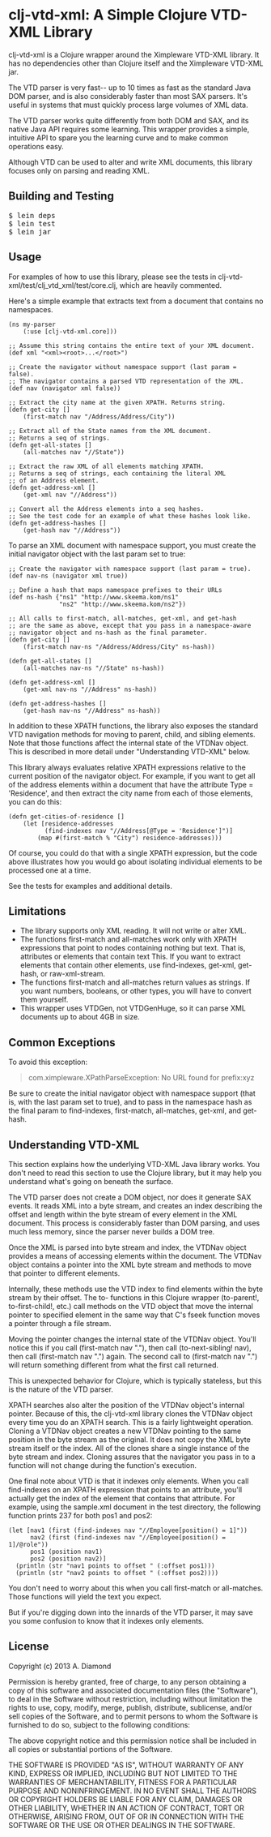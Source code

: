 # clj-vtd-xml: A Simple Clojure VTD-XML Library

clj-vtd-xml is a Clojure wrapper around the Ximpleware VTD-XML library. It has
no dependencies other than Clojure itself and the Ximpleware VTD-XML jar.

The VTD parser is very fast-- up to 10 times as fast as the standard Java DOM
parser, and is also considerably faster than most SAX parsers. It's useful in
systems that must quickly process large volumes of XML data.

The VTD parser works quite differently from both DOM and SAX, and its native
Java API requires some learning. This wrapper provides a simple, intuitive API
to spare you the learning curve and to make common operations easy.

Although VTD can be used to alter and write XML documents, this library focuses
only on parsing and reading XML.

## Building and Testing

<pre>
$ lein deps
$ lein test
$ lein jar
</pre>

## Usage

For examples of how to use this library, please see the tests in
clj-vtd-xml/test/clj_vtd_xml/test/core.clj, which are heavily commented.

Here's a simple example that extracts text from a document that contains no
namespaces.

    (ns my-parser
        (:use [clj-vtd-xml.core]))

    ;; Assume this string contains the entire text of your XML document.
    (def xml "<xml><root>...</root>")

    ;; Create the navigator without namespace support (last param = false).
    ;; The navigator contains a parsed VTD representation of the XML.
    (def nav (navigator xml false))

    ;; Extract the city name at the given XPATH. Returns string.
    (defn get-city []
        (first-match nav "/Address/Address/City"))

    ;; Extract all of the State names from the XML document.
    ;; Returns a seq of strings.
    (defn get-all-states []
        (all-matches nav "//State"))

    ;; Extract the raw XML of all elements matching XPATH.
    ;; Returns a seq of strings, each containing the literal XML
    ;; of an Address element.
    (defn get-address-xml []
        (get-xml nav "//Address"))

    ;; Convert all the Address elements into a seq hashes.
    ;; See the test code for an example of what these hashes look like.
    (defn get-address-hashes []
        (get-hash nav "//Address"))

To parse an XML document with namespace support, you must create the initial
navigator object with the last param set to true:

    ;; Create the navigator with namespace support (last param = true).
    (def nav-ns (navigator xml true))

    ;; Define a hash that maps namespace prefixes to their URLs
    (def ns-hash {"ns1" "http://www.skeema.kom/ns1"
                  "ns2" "http://www.skeema.kom/ns2"})

    ;; All calls to first-match, all-matches, get-xml, and get-hash
    ;; are the same as above, except that you pass in a namespace-aware
    ;; navigator object and ns-hash as the final parameter.
    (defn get-city []
        (first-match nav-ns "/Address/Address/City" ns-hash))

    (defn get-all-states []
        (all-matches nav-ns "//State" ns-hash))

    (defn get-address-xml []
        (get-xml nav-ns "//Address" ns-hash))

    (defn get-address-hashes []
        (get-hash nav-ns "//Address" ns-hash))

In addition to these XPATH functions, the library also exposes the standard
VTD navigation methods for moving to parent, child, and sibling elements.
Note that those functions affect the internal state of the VTDNav object.
This is described in more detail under "Understanding VTD-XML" below.

This library always evaluates relative XPATH expressions relative to the
current position of the navigator object. For example, if you want to get
all of the address elements within a document that have the attribute
Type = 'Residence', and then extract the city name from each of those elements,
you can do this:

    (defn get-cities-of-residence []
        (let [residence-addresses
              (find-indexes nav "//Address[@Type = 'Residence']")]
            (map #(first-match % "City") residence-addresses)))

Of course, you could do that with a single XPATH expression, but the code
above illustrates how you would go about isolating individual elements to
be processed one at a time.

See the tests for examples and additional details.

## Limitations

* The library supports only XML reading. It will not write or alter XML.
* The functions first-match and all-matches work only with XPATH expressions
  that point to nodes containing nothing but text. That is, attributes or
  elements that contain text <SuchAs>This</SuchAs>. If you want to extract
  elements that contain other elements, use find-indexes, get-xml, get-hash,
  or raw-xml-stream.
* The functions first-match and all-matches return values as strings. If
  you want numbers, booleans, or other types, you will have to convert them
  yourself.
* This wrapper uses VTDGen, not VTDGenHuge, so it can parse XML documents
  up to about 4GB in size.

## Common Exceptions

To avoid this exception:

> com.ximpleware.XPathParseException: No URL found for prefix:xyz

Be sure to create the initial navigator object with namespace support (that is,
with the last param set to true), and to pass in the namespace hash as the
final param to find-indexes, first-match, all-matches, get-xml, and get-hash.

## Understanding VTD-XML

This section explains how the underlying VTD-XML Java library works. You don't
need to read this section to use the Clojure library, but it may help you
understand what's going on beneath the surface.

The VTD parser does not create a DOM object, nor does it generate SAX events.
It reads XML into a byte stream, and creates an index describing the
offset and length within the byte stream of every element in the XML document.
This process is considerably faster than DOM parsing, and uses much less
memory, since the parser never builds a DOM tree.

Once the XML is parsed into byte stream and index, the VTDNav object provides
a means of accessing elements within the document. The VTDNav object contains
a pointer into the XML byte stream and methods to move that pointer to
different elements.

Internally, these methods use the VTD index to find elements within the byte
stream by their offset. The to- functions in this Clojure wrapper (to-parent!,
to-first-child!, etc.) call methods on the VTD object that move the internal
pointer to specified element in the same way that C's fseek function moves
a pointer through a file stream.

Moving the pointer changes the internal state of the VTDNav object. You'll
notice this if you call (first-match nav "."), then call
(to-next-sibling! nav), then call (first-match nav ".") again. The second
call to (first-match nav ".") will return something different from what
the first call returned.

This is unexpected behavior for Clojure, which is typically stateless, but
this is the nature of the VTD parser.

XPATH searches also alter the position of the VTDNav object's internal pointer.
Because of this, the clj-vtd-xml library clones the VTDNav object every time
you do an XPATH search. This is a fairly lightweight operation. Cloning a
VTDNav object creates a new VTDNav pointing to the same position in the byte
stream as the original. It does not copy the XML byte stream itself or the
index. All of the clones share a single instance of the byte stream and index.
Cloning assures that the navigator you pass in to a function will not change
during the function's execution.

One final note about VTD is that it indexes only elements. When you call
find-indexes on an XPATH expression that points to an attribute, you'll
actually get the index of the element that contains that attribute. For
example, using the sample.xml document in the test directory, the following
function prints 237 for both pos1 and pos2:

    (let [nav1 (first (find-indexes nav "//Employee[position() = 1]"))
          nav2 (first (find-indexes nav "//Employee[position() = 1]/@role"))
          pos1 (position nav1)
          pos2 (position nav2)]
      (println (str "nav1 points to offset " (:offset pos1)))
      (println (str "nav2 points to offset " (:offset pos2))))

You don't need to worry about this when you call first-match or all-matches.
Those functions will yield the text you expect.

But if you're digging down into the innards of the VTD parser, it may save
you some confusion to know that it indexes only elements.

## License

Copyright (c) 2013 A. Diamond

Permission is hereby granted, free of charge, to any person obtaining a copy
of this software and associated documentation files (the "Software"), to deal
in the Software without restriction, including without limitation the rights
to use, copy, modify, merge, publish, distribute, sublicense, and/or sell
copies of the Software, and to permit persons to whom the Software is
furnished to do so, subject to the following conditions:

The above copyright notice and this permission notice shall be included in
all copies or substantial portions of the Software.

THE SOFTWARE IS PROVIDED "AS IS", WITHOUT WARRANTY OF ANY KIND, EXPRESS OR
IMPLIED, INCLUDING BUT NOT LIMITED TO THE WARRANTIES OF MERCHANTABILITY,
FITNESS FOR A PARTICULAR PURPOSE AND NONINFRINGEMENT. IN NO EVENT SHALL THE
AUTHORS OR COPYRIGHT HOLDERS BE LIABLE FOR ANY CLAIM, DAMAGES OR OTHER
LIABILITY, WHETHER IN AN ACTION OF CONTRACT, TORT OR OTHERWISE, ARISING FROM,
OUT OF OR IN CONNECTION WITH THE SOFTWARE OR THE USE OR OTHER DEALINGS IN THE
SOFTWARE.
